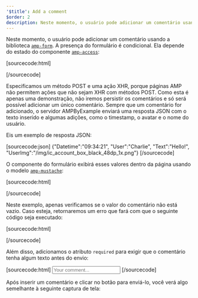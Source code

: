 ```yaml
---
'$title': Add a comment
$order: 2
description: Neste momento, o usuário pode adicionar um comentário usando a biblioteca amp-form. A presença do formulário é condicional. Ela depende do estado do componente amp-access ...
---
```


<amp-img src="/static/img/comment.png" alt="Add comment" height="325" width="300"></amp-img>

Neste momento, o usuário pode adicionar um comentário usando a biblioteca [`amp-form`](../../../../documentation/components/reference/amp-form.md). A presença do formulário é condicional. Ela depende do estado do componente [`amp-access`](../../../../documentation/components/reference/amp-access.md):

[sourcecode:html]

<form amp-access="loggedIn" amp-access-hide method="post" action-xhr="<%host%>/samples_templates/comment_section/submit-comment-xhr" target="_top">
[/sourcecode]

Especificamos um método POST e uma ação XHR, porque páginas AMP não permitem ações que não sejam XHR com métodos POST. Como esta é apenas uma demonstração, não iremos persistir os comentários e só será possível adicionar um único comentário. Sempre que um comentário for adicionado, o servidor AMPByExample enviará uma resposta JSON com o texto inserido e algumas adições, como o timestamp, o avatar e o nome do usuário.

Eis um exemplo de resposta JSON:

[sourcecode:json]
{"Datetime":"09:34:21",
"User":"Charlie",
"Text":"Hello!",
"UserImg":"/img/ic_account_box_black_48dp_1x.png"}
[/sourcecode]

O componente do formulário exibirá esses valores dentro da página usando o modelo [`amp-mustache`](../../../../documentation/components/reference/amp-mustache.md):

[sourcecode:html]

<div submit-success>
  <template type="amp-mustache">
    <div class="comment-user">
      <amp-img width="44" class="user-avatar" height="44" alt="user" src="{{UserImg}}"></amp-img>
      <div class="card comment">
        <p><span class="user">{% raw %}{{User}}{% endraw %}</span><span class="date">{% raw %}{{Datetime}}{% endraw %}</span></p>
        <p>{% raw %}{{Text}}{% endraw %}</p>
      </div>
    </div>
  </template>
</div>
[/sourcecode]

Neste exemplo, apenas verificamos se o valor do comentário não está vazio. Caso esteja, retornaremos um erro que fará com que o seguinte código seja executado:

[sourcecode:html]

<div submit-error>
  <template type="amp-mustache">
    Error! Looks like something went wrong with your comment, please try to submit it again.
  </template>
</div>
[/sourcecode]

Além disso, adicionamos o atributo `required` para exigir que o comentário tenha algum texto antes do envio:

<amp-img src="/static/img/enforce-comment.png" alt="Enforce comment" height="325" width="300"></amp-img>

[sourcecode:html]
<input type="text" class="data-input" name="text" placeholder="Your comment..." required>
[/sourcecode]

Após inserir um comentário e clicar no botão para enviá-lo, você verá algo semelhante à seguinte captura de tela:

<amp-img src="/static/img/logout-button.png" alt="Comment added" height="352" width="300"></amp-img>

